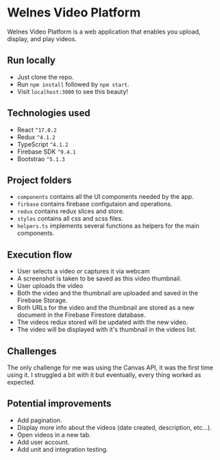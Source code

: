# Welnes Video Platform

Welnes Video Platform is a web application that enables you upload, display, and play videos.

## Run locally

- Just clone the repo.
- Run `npm install` followed by `npm start`.
- Visit `localhost:3000` to see this beauty!

## Technologies used

- React `^17.0.2`
- Redux `^4.1.2`
- TypeScript `^4.1.2`
- Firebase SDK `^9.4.1`
- Bootstrao `^5.1.3`

## Project folders

- `components` contains all the UI components needed by the app.
- `firbase` contains firebase configutaion and operations.
- `redux` contains redux slices and store.
- `styles` contains all css and scss files.
- `helpers.ts` implements several functions as helpers for the main components.

## Execution flow

- User selects a video or captures it via webcam
- A screenshot is taken to be saved as this video thumbnail.
- User uploads the video
- Both the video and the thumbnail are uploaded and saved in the Firebase Storage.
- Both URLs for the video and the thumbnail are stored as a new document in the Firebase Firestore database.
- The videos redux stored will be updated with the new video.
- The video will be displayed with it's thumbnail in the videos list.

## Challenges

The only challenge for me was using the Canvas API, it was the first time using it. I struggled a bit with it but eventually, every thing worked as expected.

## Potential improvements

- Add pagination.
- Display more info about the videos (date created, description, etc...).
- Open videos in a new tab.
- Add user account.
- Add unit and integration testing.
